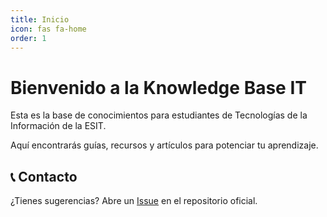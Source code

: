 ```yaml
---
title: Inicio
icon: fas fa-home
order: 1
---
```


# Bienvenido a la Knowledge Base IT

Esta es la base de conocimientos para estudiantes de Tecnologías de la Información de la ESIT.

Aquí encontrarás guías, recursos y artículos para potenciar tu aprendizaje.

## 📞 Contacto

¿Tienes sugerencias? Abre un [Issue](https://github.com/Universidad-de-la-Laguna/esit-cc-web/issues) en el repositorio oficial.